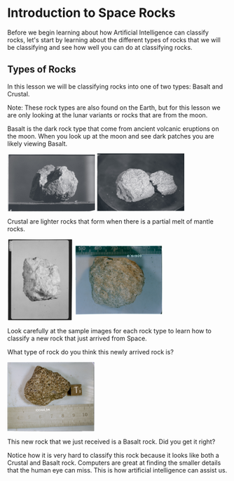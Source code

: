 # Introduction to Space Rocks

Before we begin learning about how Artificial Intelligence can classify rocks, let's start by learning about the different types of rocks that we will be classifying and see how well you can do at classifying rocks.

## Types of Rocks

In this lesson we will be classifying rocks into one of two types: Basalt and Crustal.

Note: These rock types are also found on the Earth, but for this lesson we are only looking at the lunar variants or rocks that are from the moon.

Basalt is the dark rock type that come from ancient volcanic eruptions on the moon. When you look up at the moon and see dark patches you are likely viewing Basalt.

<img src="Media/Basalt_Cristobalite_s69-45569.jpg" width="200" align="center">
<img src="Media/Basalt_Cristobalite_s69-45583.jpg" width="200" align="center">

Crustal are lighter rocks that form when there is a partial melt of mantle rocks.

<img src="Media/Crustal_Anorthosite_s72-18182.jpg" width="150" align="center">
<img src="Media/Crustal_Anorthosite_s72-46804.jpg" width="200" align="center">

Look carefully at the sample images for each rock type to learn how to classify a new rock that just arrived from Space.

What type of rock do you think this newly arrived rock is?

<img src="Media/Basalt_Cristobalite_s75-31692.jpg" width="200" align="center">

This new rock that we just received is a Basalt rock. Did you get it right?

Notice how it is very hard to classify this rock because it looks like both a Crustal and Basalt rock. Computers are great at finding the smaller details that the human eye can miss. This is how artificial intelligence can assist us.
